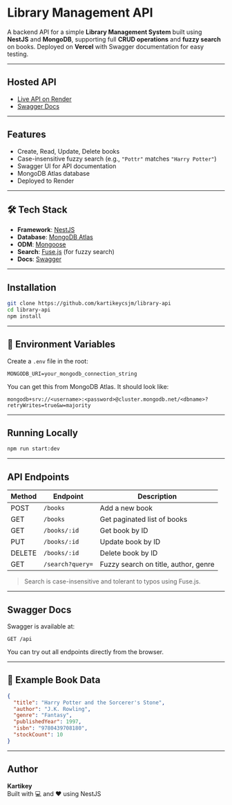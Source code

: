 # Library Management API

A backend API for a simple **Library Management System** built using **NestJS** and **MongoDB**, supporting full **CRUD operations** and **fuzzy search** on books. Deployed on **Vercel** with Swagger documentation for easy testing.

---

## Hosted API

-  [Live API on Render](https://library-api-edvn.onrender.com)  
-  [Swagger Docs](https://library-api-edvn.onrender.com/api)

---

## Features

- Create, Read, Update, Delete books
- Case-insensitive fuzzy search (e.g., `"Pottr"` matches `"Harry Potter"`)
- Swagger UI for API documentation
- MongoDB Atlas database
- Deployed to Render

---

## 🛠️ Tech Stack

- **Framework**: [NestJS](https://nestjs.com/)
- **Database**: [MongoDB Atlas](https://www.mongodb.com/cloud/atlas)
- **ODM**: [Mongoose](https://mongoosejs.com/)
- **Search**: [Fuse.js](https://fusejs.io/) (for fuzzy search)
- **Docs**: [Swagger](https://swagger.io/)

---

## Installation

```bash
git clone https://github.com/kartikeycsjm/library-api
cd library-api
npm install
```

---

## 🔧 Environment Variables

Create a `.env` file in the root:

```
MONGODB_URI=your_mongodb_connection_string
```

You can get this from MongoDB Atlas. It should look like:

```
mongodb+srv://<username>:<password>@cluster.mongodb.net/<dbname>?retryWrites=true&w=majority
```

---

## Running Locally

```bash
npm run start:dev
```

---

## API Endpoints

| Method | Endpoint         | Description                |
|--------|------------------|----------------------------|
| POST   | `/books`         | Add a new book             |
| GET    | `/books`         | Get paginated list of books|
| GET    | `/books/:id`     | Get book by ID             |
| PUT    | `/books/:id`     | Update book by ID          |
| DELETE | `/books/:id`     | Delete book by ID          |
| GET    | `/search?query=` | Fuzzy search on title, author, genre |

> Search is case-insensitive and tolerant to typos using Fuse.js.

---

## Swagger Docs

Swagger is available at:

```
GET /api
```

You can try out all endpoints directly from the browser.

---

## 🧪 Example Book Data

```json
{
  "title": "Harry Potter and the Sorcerer's Stone",
  "author": "J.K. Rowling",
  "genre": "Fantasy",
  "publishedYear": 1997,
  "isbn": "9780439708180",
  "stockCount": 10
}
```

---


## Author

**Kartikey**  
Built with 💻 and ❤️ using NestJS
